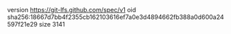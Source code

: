 version https://git-lfs.github.com/spec/v1
oid sha256:18667d7bb4f2355cb162103616ef7a0e3d4894662fb388a0d600a24597f21e29
size 3141

